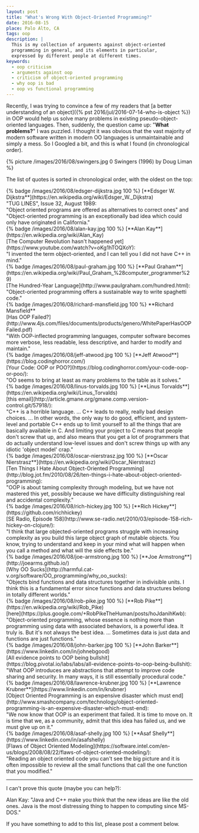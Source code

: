 ```yaml
---
layout: post
title: "What's Wrong With Object-Oriented Programming?"
date: 2016-08-15
place: Palo Alto, CA
tags: oop
description: |
  This is my collection of arguments against object-oriented
  programming in general, and its elements in particular,
  expressed by different people at different times.
keywords:
  - oop criticism
  - arguments against oop
  - criticism of object-oriented programming
  - why oop is bad
  - oop vs functional programming
---
```


Recently, I was trying to convince a few of my readers that
[a better understanding of an object]({% pst 2016/jul/2016-07-14-who-is-object %})
in OOP would help us solve many problems in existing pseudo-object-oriented languages.
Then, suddenly, the question came up: "**What problems?**"
I was puzzled. I thought it was obvious that the vast majority of modern software
written in modern OO languages is unmaintainable and simply a mess.
So I Googled a bit, and this is what I found (in chronological order).

<!--more-->

{% picture /images/2016/08/swingers.jpg 0 Swingers (1996) by Doug Liman %}

The list of quotes is sorted in chronological order, with the oldest on
the top:

<!-- 1989 -->
<div class="clear"></div>
{% badge /images/2016/08/edsger-dijkstra.jpg 100 %}
[**Edsger W. Dijkstra**](https://en.wikipedia.org/wiki/Edsger_W._Dijkstra)<br/>
"TUG LINES", Issue 32, August 1989:<br/>
"Object oriented programs are offered as alternatives to correct ones"
and
"Object-oriented programming is an exceptionally bad idea
which could only have originated in California."

<!-- 1995 -->
<!--
[Paul Graham](https://en.wikipedia.org/wiki/Paul_Graham_%28computer_programmer%29)
in [Ansi Common Lisp](http://amzn.to/29JwmOz), page 408:
"The object-oriented model makes it easy to build up programs
by accretion. What this often means, in practice, is that it
provides a structured way to write spaghetti code."
-->

<!-- 1997 -->
<div class="clear"></div>
{% badge /images/2016/08/alan-kay.jpg 100 %}
[**Alan Kay**](https://en.wikipedia.org/wiki/Alan_Kay)<br/>
[The Computer Revolution hasn't happened yet](https://www.youtube.com/watch?v=oKg1hTOQXoY):<br/>
"I invented the term object-oriented, and I can tell you
I did not have C++ in mind."

<!-- 2003 -->
<div class="clear"></div>
{% badge /images/2016/08/paul-graham.jpg 100 %}
[**Paul Graham**](https://en.wikipedia.org/wiki/Paul_Graham_%28computer_programmer%29)<br/>
[The Hundred-Year Language](http://www.paulgraham.com/hundred.html):<br/>
"Object-oriented programming offers a sustainable way to write spaghetti code."

<!-- 2005 -->
<div class="clear"></div>
{% badge /images/2016/08/richard-mansfield.jpg 100 %}
**Richard Mansfield**<br/>
[Has OOP Failed?](http://www.4js.com/files/documents/products/genero/WhitePaperHasOOPFailed.pdf)<br/>
"With OOP-inflected programming languages, computer software becomes more
verbose, less readable, less descriptive, and harder to modify and maintain."

<!-- 2007 -->
<div class="clear"></div>
{% badge /images/2016/08/jeff-atwood.jpg 100 %}
[**Jeff Atwood**](https://blog.codinghorror.com/)<br/>
[Your Code: OOP or POO?](https://blog.codinghorror.com/your-code-oop-or-poo/):<br/>
"OO seems to bring at least as many problems to the table as it solves."


<!-- 2007 -->
<div class="clear"></div>
{% badge /images/2016/08/linus-torvalds.jpg 100 %}
[**Linus Torvalds**](https://en.wikipedia.org/wiki/Linus_Torvalds)<br/>
[this email](http://article.gmane.org/gmane.comp.version-control.git/57918/):<br/>
"C++ is a horrible language. ...
C++ leads to really, really bad design choices. ...
In other words, the only way to do good, efficient, and system-level and
portable C++ ends up to limit yourself to all the things that are
basically available in C. And limiting your project to C means that people
don't screw that up, and also means that you get a lot of programmers that
do actually understand low-level issues and don't screw things up with any
idiotic 'object model' crap."

<!-- 2009 -->
<!--
[Rich Hickey](https://github.com/richhickey)
at [Are We There Yet?](https://www.infoq.com/presentations/Are-We-There-Yet-Rich-Hickey), JVM Languages Summit 2009 Keynote:
"..."
-->

<!-- 2010 -->
<div class="clear"></div>
{% badge /images/2016/08/oscar-nierstrasz.jpg 100 %}
[**Oscar Nierstrasz**](https://en.wikipedia.org/wiki/Oscar_Nierstrasz)<br/>
[Ten Things I Hate About Object-Oriented Programming](http://blog.jot.fm/2010/08/26/ten-things-i-hate-about-object-oriented-programming):<br/>
"OOP is about taming complexity through modeling, but we have not
mastered this yet, possibly because we have difficulty distinguishing
real and accidental complexity."

<!-- 2010 -->
<div class="clear"></div>
{% badge /images/2016/08/rich-hickey.jpg 100 %}
[**Rich Hickey**](https://github.com/richhickey)<br/>
[SE Radio, Episode 158](http://www.se-radio.net/2010/03/episode-158-rich-hickey-on-clojure/):<br/>
"I think that large objected-oriented programs struggle
with increasing complexity as you build this large object graph of
mutable objects. You know, trying to understand and keep in your mind
what will happen when you call a method and what will the side effects be."

<!-- 2011 -->
<div class="clear"></div>
{% badge /images/2016/08/joe-armstrong.jpg 100 %}
[**Joe Armstrong**](http://joearms.github.io/)<br/>
[Why OO Sucks](http://harmful.cat-v.org/software/OO_programming/why_oo_sucks):<br/>
"Objects bind functions and data structures together in
indivisible units. I think this is a fundamental error since functions and
data structures belong in totally different worlds."

<!-- 2012 -->
<div class="clear"></div>
{% badge /images/2016/08/rob-pike.jpg 100 %}
[**Rob Pike**](https://en.wikipedia.org/wiki/Rob_Pike)<br/>
[here](https://plus.google.com/+RobPikeTheHuman/posts/hoJdanihKwb):<br/>
"Object-oriented programming, whose essence is nothing more than
programming using data with associated behaviors, is a powerful idea.
It truly is. But it's not always the best idea. ...
Sometimes data is just data and functions are just functions."

<!-- 2013 -->
<div class="clear"></div>
{% badge /images/2016/08/john-barker.jpg 100 %}
[**John Barker**](https://www.linkedin.com/in/johnebgood)<br/>
[All evidence points to OOP being bullshit](https://blog.pivotal.io/labs/labs/all-evidence-points-to-oop-being-bullshit):<br/>
"What OOP introduces are abstractions that attempt to improve code
sharing and security. In many ways, it is still essentially procedural code."

<!-- 2014 -->
<div class="clear"></div>
{% badge /images/2016/08/lawrence-krubner.jpg 100 %}
[**Lawrence Krubner**](https://www.linkedin.com/in/krubner)<br/>
[Object Oriented Programming is an expensive disaster which must end](http://www.smashcompany.com/technology/object-oriented-programming-is-an-expensive-disaster-which-must-end):<br/>
"We now know that OOP is an experiment that failed.
It is time to move on. It is time that we, as a community, admit that
this idea has failed us, and we must give up on it."

<!-- 2015 -->
<div class="clear"></div>
{% badge /images/2016/08/asaf-shelly.jpg 100 %}
[**Asaf Shelly**](https://www.linkedin.com/in/asafshelly)<br/>
[Flaws of Object Oriented Modeling](https://software.intel.com/en-us/blogs/2008/08/22/flaws-of-object-oriented-modeling/):<br/>
"Reading an object oriented code you can't see the big picture and
it is often impossible to review all the small functions that
call the one function that you modified."

<hr/>

I can't prove this quote (maybe you can help?):

Alan Kay:
"Java and C++ make you think that the new ideas are like the old ones.
Java is the most distressing thing to happen to computing since MS-DOS."

If you have something to add to this list, please post a comment below.

